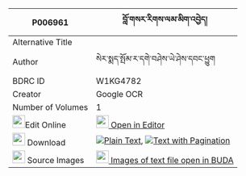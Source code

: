 |P006961|བློ་གསར་རིགས་ལམ་མིག་འབྱེད། 
| --- | --- 
|Alternative Title |
|Author| སེར་སྨད་སྤོམ་ར་དགེ་བཤེས་ཡེ་ཤེས་དབང་ཕྱུག
|BDRC ID | W1KG4782
|Creator | Google OCR
|Number of Volumes| 1
|<img width="25" src="https://img.icons8.com/color/25/000000/edit-property.png">Edit Online| [<img width="25" src="https://avatars.githubusercontent.com/u/45091458?s=200&v=4"> Open in Editor](http://editor.openpecha.org/P006961)
|<img width="25" src="https://img.icons8.com/fluent/48/000000/download-2.png"/>  Download | [![](https://img.icons8.com/color/20/000000/txt.png)Plain Text](https://github.com/Openpecha/P006961/releases/download/v1/lo_ge_ra_riklam_mik_je_plain_P006961.zip), [![](https://img.icons8.com/color/20/000000/txt.png)Text with Pagination](https://github.com/Openpecha/P006961/releases/download/v1/lo_ge_ra_riklam_mik_je_pages_P006961.zip)
|<img width="25" src="https://img.icons8.com/plasticine/100/000000/pictures-folder.png"/>  Source Images | [<img width="25" src="https://library.bdrc.io/icons/BUDA-small.svg"> Images of text file open in BUDA](https://library.bdrc.io/show/bdr:W1KG4782)